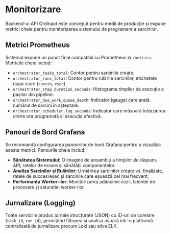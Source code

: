 # Monitorizare

Backend-ul API Ordinaut este conceput pentru medii de producție și expune metrici cheie pentru monitorizarea sistemului de programare a sarcinilor.

## Metrici Prometheus

Sistemul expune un punct final compatibil cu Prometheus la `/metrics`. Metricile cheie includ:

- `orchestrator_tasks_total`: Contor pentru sarcinile create.
- `orchestrator_runs_total`: Contor pentru rulările sarcinilor, etichetate după stare (`succes`, `eșec`).
- `orchestrator_step_duration_seconds`: Histograma timpilor de execuție a pașilor din pipeline.
- `orchestrator_due_work_queue_depth`: Indicator (gauge) care arată numărul de sarcini în așteptare.
- `orchestrator_scheduler_lag_seconds`: Indicator care măsoară întârzierea dintre ora programată și execuția efectivă.

## Panouri de Bord Grafana

Se recomandă configurarea panourilor de bord Grafana pentru a vizualiza aceste metrici. Panourile cheie includ:

- **Sănătatea Sistemului:** O imagine de ansamblu a timpilor de răspuns API, ratelor de eroare și sănătății componentelor.
- **Analiza Sarcinilor și Rulărilor:** Urmărirea sarcinilor create vs. finalizate, ratele de succes/eșec și sarcinile care eșuează cel mai frecvent.
- **Performanța Worker-ilor:** Monitorizarea adâncimii cozii, latenței de procesare și saturației worker-ilor.

## Jurnalizare (Logging)

Toate serviciile produc jurnale structurate (JSON) cu ID-uri de corelare (`task_id`, `run_id`), permițând filtrarea și analiza ușoară într-o platformă centralizată de jurnalizare precum Loki sau stiva ELK.
